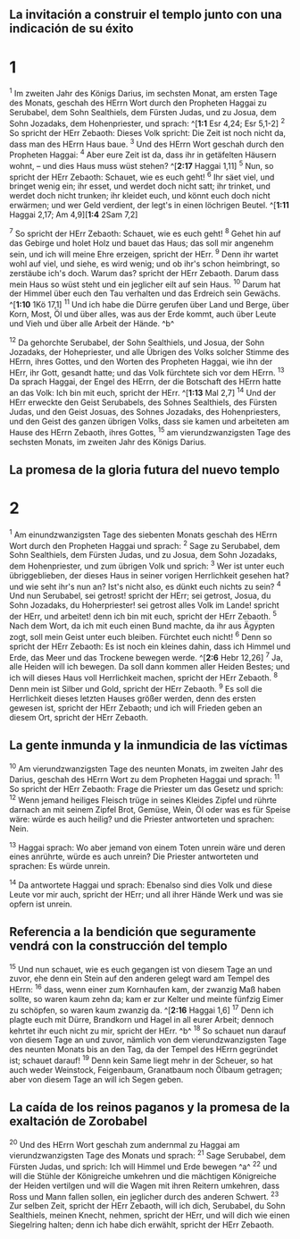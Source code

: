 ## La invitación a construir el templo junto con una indicación de su éxito
# 1
<sup class='bibleverse'>1</sup> Im zweiten Jahr des Königs Darius, im sechsten Monat, am ersten Tage des Monats, geschah des HErrn Wort durch den Propheten Haggai zu Serubabel, dem Sohn Sealthiels, dem Fürsten Judas, und zu Josua, dem Sohn Jozadaks, dem Hohenpriester, und sprach: ^[**1:1** Esr 4,24; Esr 5,1-2] <sup class='bibleverse'>2</sup> So spricht der HErr Zebaoth: Dieses Volk spricht: Die Zeit ist noch nicht da, dass man des HErrn Haus baue. <sup class='bibleverse'>3</sup> Und des HErrn Wort geschah durch den Propheten Haggai: <sup class='bibleverse'>4</sup> Aber eure Zeit ist da, dass ihr in getäfelten Häusern wohnt, – und dies Haus muss wüst stehen? ^[**2:17** Haggai 1,11] <sup class='bibleverse'>5</sup> Nun, so spricht der HErr Zebaoth: Schauet, wie es euch geht! <sup class='bibleverse'>6</sup> Ihr säet viel, und bringet wenig ein; ihr esset, und werdet doch nicht satt; ihr trinket, und werdet doch nicht trunken; ihr kleidet euch, und könnt euch doch nicht erwärmen; und wer Geld verdient, der legt's in einen löchrigen Beutel. 
 ^[**1:11** Haggai 2,17; Am 4,9][**1:4** 2Sam 7,2]

<sup class='bibleverse'>7</sup> So spricht der HErr Zebaoth: Schauet, wie es euch geht! <sup class='bibleverse'>8</sup> Gehet hin auf das Gebirge und holet Holz und bauet das Haus; das soll mir angenehm sein, und ich will meine Ehre erzeigen, spricht der HErr. <sup class='bibleverse'>9</sup> Denn ihr wartet wohl auf viel, und siehe, es wird wenig; und ob ihr's schon heimbringt, so zerstäube ich's doch. Warum das? spricht der HErr Zebaoth. Darum dass mein Haus so wüst steht und ein jeglicher eilt auf sein Haus. <sup class='bibleverse'>10</sup> Darum hat der Himmel über euch den Tau verhalten und das Erdreich sein Gewächs. ^[**1:10** 1Kö 17,1] <sup class='bibleverse'>11</sup> Und ich habe die Dürre gerufen über Land und Berge, über Korn, Most, Öl und über alles, was aus der Erde kommt, auch über Leute und Vieh und über alle Arbeit der Hände. ^b^ 
 

<sup class='bibleverse'>12</sup> Da gehorchte Serubabel, der Sohn Sealthiels, und Josua, der Sohn Jozadaks, der Hohepriester, und alle Übrigen des Volks solcher Stimme des HErrn, ihres Gottes, und den Worten des Propheten Haggai, wie ihn der HErr, ihr Gott, gesandt hatte; und das Volk fürchtete sich vor dem HErrn. <sup class='bibleverse'>13</sup> Da sprach Haggai, der Engel des HErrn, der die Botschaft des HErrn hatte an das Volk: Ich bin mit euch, spricht der HErr. ^[**1:13** Mal 2,7] <sup class='bibleverse'>14</sup> Und der HErr erweckte den Geist Serubabels, des Sohnes Sealthiels, des Fürsten Judas, und den Geist Josuas, des Sohnes Jozadaks, des Hohenpriesters, und den Geist des ganzen übrigen Volks, dass sie kamen und arbeiteten am Hause des HErrn Zebaoth, ihres Gottes, <sup class='bibleverse'>15</sup> am vierundzwanzigsten Tage des sechsten Monats, im zweiten Jahr des Königs Darius.


## La promesa de la gloria futura del nuevo templo
# 2
<sup class='bibleverse'>1</sup> Am einundzwanzigsten Tage des siebenten Monats geschah des HErrn Wort durch den Propheten Haggai und sprach: <sup class='bibleverse'>2</sup> Sage zu Serubabel, dem Sohn Sealthiels, dem Fürsten Judas, und zu Josua, dem Sohn Jozadaks, dem Hohenpriester, und zum übrigen Volk und sprich: <sup class='bibleverse'>3</sup> Wer ist unter euch übriggeblieben, der dieses Haus in seiner vorigen Herrlichkeit gesehen hat? und wie seht ihr's nun an? Ist's nicht also, es dünkt euch nichts zu sein? <sup class='bibleverse'>4</sup> Und nun Serubabel, sei getrost! spricht der HErr; sei getrost, Josua, du Sohn Jozadaks, du Hoherpriester! sei getrost alles Volk im Lande! spricht der HErr, und arbeitet! denn ich bin mit euch, spricht der HErr Zebaoth. <sup class='bibleverse'>5</sup> Nach dem Wort, da ich mit euch einen Bund machte, da ihr aus Ägypten zogt, soll mein Geist unter euch bleiben. Fürchtet euch nicht! <sup class='bibleverse'>6</sup> Denn so spricht der HErr Zebaoth: Es ist noch ein kleines dahin, dass ich Himmel und Erde, das Meer und das Trockene bewegen werde. ^[**2:6** Hebr 12,26] <sup class='bibleverse'>7</sup> Ja, alle Heiden will ich bewegen. Da soll dann kommen aller Heiden Bestes; und ich will dieses Haus voll Herrlichkeit machen, spricht der HErr Zebaoth. <sup class='bibleverse'>8</sup> Denn mein ist Silber und Gold, spricht der HErr Zebaoth. <sup class='bibleverse'>9</sup> Es soll die Herrlichkeit dieses letzten Hauses größer werden, denn des ersten gewesen ist, spricht der HErr Zebaoth; und ich will Frieden geben an diesem Ort, spricht der HErr Zebaoth. 


## La gente inmunda y la inmundicia de las víctimas
<sup class='bibleverse'>10</sup> Am vierundzwanzigsten Tage des neunten Monats, im zweiten Jahr des Darius, geschah des HErrn Wort zu dem Propheten Haggai und sprach: <sup class='bibleverse'>11</sup> So spricht der HErr Zebaoth: Frage die Priester um das Gesetz und sprich: <sup class='bibleverse'>12</sup> Wenn jemand heiliges Fleisch trüge in seines Kleides Zipfel und rührte darnach an mit seinem Zipfel Brot, Gemüse, Wein, Öl oder was es für Speise wäre: würde es auch heilig? und die Priester antworteten und sprachen: Nein. 

<sup class='bibleverse'>13</sup> Haggai sprach: Wo aber jemand von einem Toten unrein wäre und deren eines anrührte, würde es auch unrein? Die Priester antworteten und sprachen: Es würde unrein. 

<sup class='bibleverse'>14</sup> Da antwortete Haggai und sprach: Ebenalso sind dies Volk und diese Leute vor mir auch, spricht der HErr; und all ihrer Hände Werk und was sie opfern ist unrein. 

## Referencia a la bendición que seguramente vendrá con la construcción del templo
<sup class='bibleverse'>15</sup> Und nun schauet, wie es euch gegangen ist von diesem Tage an und zuvor, ehe denn ein Stein auf den anderen gelegt ward am Tempel des HErrn: <sup class='bibleverse'>16</sup> dass, wenn einer zum Kornhaufen kam, der zwanzig Maß haben sollte, so waren kaum zehn da; kam er zur Kelter und meinte fünfzig Eimer zu schöpfen, so waren kaum zwanzig da. ^[**2:16** Haggai 1,6] <sup class='bibleverse'>17</sup> Denn ich plagte euch mit Dürre, Brandkorn und Hagel in all eurer Arbeit; dennoch kehrtet ihr euch nicht zu mir, spricht der HErr. ^b^ <sup class='bibleverse'>18</sup> So schauet nun darauf von diesem Tage an und zuvor, nämlich von dem vierundzwanzigsten Tage des neunten Monats bis an den Tag, da der Tempel des HErrn gegründet ist; schauet darauf! <sup class='bibleverse'>19</sup> Denn kein Same liegt mehr in der Scheuer, so hat auch weder Weinstock, Feigenbaum, Granatbaum noch Ölbaum getragen; aber von diesem Tage an will ich Segen geben. 
 

## La caída de los reinos paganos y la promesa de la exaltación de Zorobabel
<sup class='bibleverse'>20</sup> Und des HErrn Wort geschah zum andernmal zu Haggai am vierundzwanzigsten Tage des Monats und sprach: <sup class='bibleverse'>21</sup> Sage Serubabel, dem Fürsten Judas, und sprich: Ich will Himmel und Erde bewegen ^a^ <sup class='bibleverse'>22</sup> und will die Stühle der Königreiche umkehren und die mächtigen Königreiche der Heiden vertilgen und will die Wagen mit ihren Reitern umkehren, dass Ross und Mann fallen sollen, ein jeglicher durch des anderen Schwert. <sup class='bibleverse'>23</sup> Zur selben Zeit, spricht der HErr Zebaoth, will ich dich, Serubabel, du Sohn Sealthiels, meinen Knecht, nehmen, spricht der HErr, und will dich wie einen Siegelring halten; denn ich habe dich erwählt, spricht der HErr Zebaoth.